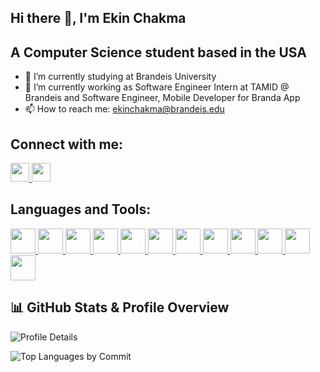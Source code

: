 ## Hi there 👋, I'm Ekin Chakma

## A Computer Science student based in the USA

- 🌱 I’m currently studying at Brandeis University
- 🔭 I’m currently working as Software Engineer Intern at TAMID @ Brandeis and Software Engineer, Mobile Developer for Branda App
- 📫 How to reach me: ekinchakma@brandeis.edu

## Connect with me:
<a href="https://www.linkedin.com/in/ekinchakma/">
  <img src="https://upload.wikimedia.org/wikipedia/commons/c/ca/LinkedIn_logo_initials.png" width="30px">
</a>
<a href="https://www.facebook.com/profile.php?id=100009290268017">
  <img src="https://upload.wikimedia.org/wikipedia/commons/5/51/Facebook_f_logo_%282019%29.svg" width="30px">
</a>

## Languages and Tools:
<p align="left">
  <a href="https://www.cprogramming.com/">
    <img src="https://cdn.jsdelivr.net/gh/devicons/devicon/icons/c/c-original.svg" width="40" height="40"/>
  </a>
  <a href="https://www.w3schools.com/cpp/">
    <img src="https://cdn.jsdelivr.net/gh/devicons/devicon/icons/cplusplus/cplusplus-original.svg" width="40" height="40"/>
  </a>
  <a href="https://www.java.com/en/">
    <img src="https://cdn.jsdelivr.net/gh/devicons/devicon/icons/java/java-original.svg" width="40" height="40"/>
  </a>
  <a href="https://developer.mozilla.org/en-US/docs/Web/JavaScript">
   <img src="https://cdn.jsdelivr.net/gh/devicons/devicon/icons/javascript/javascript-original.svg" width="40" height="40"/>
  </a>
  <a href="https://www.python.org/">
   <img src="https://cdn.jsdelivr.net/gh/devicons/devicon/icons/python/python-original.svg" width="40" height="40"/>
  </a>
  <a href="https://www.w3.org/html/">
   <img src="https://cdn.jsdelivr.net/gh/devicons/devicon/icons/html5/html5-original.svg" width="40" height="40"/>
  </a>
  <a href="https://www.w3schools.com/css/">
   <img src="https://cdn.jsdelivr.net/gh/devicons/devicon/icons/css3/css3-original.svg" width="40" height="40"/>
  </a>
  <a href="https://react.dev/">
   <img src="https://cdn.jsdelivr.net/gh/devicons/devicon/icons/react/react-original.svg" width="40" height="40"/>
  </a>
  <a href="https://www.postgresql.org/">
   <img src="https://cdn.jsdelivr.net/gh/devicons/devicon/icons/postgresql/postgresql-original.svg" width="40" height="40"/>
  </a> 
  <a href="https://kotlinlang.org/">
   <img src="https://cdn.jsdelivr.net/gh/devicons/devicon/icons/kotlin/kotlin-original.svg" width="40" height="40"/>
  </a>
  <a href="https://nextjs.org/">
   <img src="https://cdn.jsdelivr.net/gh/devicons/devicon/icons/nextjs/nextjs-original.svg" width="40" height="40"/>
  </a>
  <a href="https://www.mongodb.com/">
   <img src="https://cdn.jsdelivr.net/gh/devicons/devicon/icons/mongodb/mongodb-original.svg" width="40" height="40"/>
  </a>  
</p>

## 📊 GitHub Stats & Profile Overview
![Profile Details](http://github-profile-summary-cards.vercel.app/api/cards/profile-details?username=ekin2038&theme=dracula)

![Top Languages by Commit](http://github-profile-summary-cards.vercel.app/api/cards/most-commit-language?username=ekin2038&theme=dracula)

<!--
**ekin2038/ekin2038** is a ✨ _special_ ✨ repository because its `README.md` (this file) appears on your GitHub profile.

Here are some ideas to get you started:

- 🔭 I’m currently working on ...
- 🌱 I’m currently learning ...
- 👯 I’m looking to collaborate on ...
- 🤔 I’m looking for help with ...
- 💬 Ask me about ...
- 📫 How to reach me: ...
- 😄 Pronouns: ...
- ⚡ Fun fact: ...
-->
